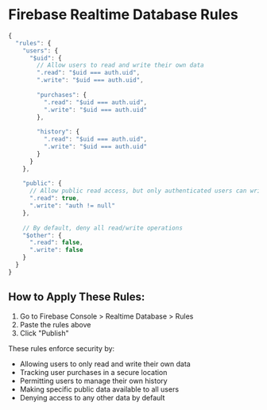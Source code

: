 
# Firebase Realtime Database Rules

```javascript
{
  "rules": {
    "users": {
      "$uid": {
        // Allow users to read and write their own data
        ".read": "$uid === auth.uid",
        ".write": "$uid === auth.uid",
        
        "purchases": {
          ".read": "$uid === auth.uid",
          ".write": "$uid === auth.uid"
        },
        
        "history": {
          ".read": "$uid === auth.uid",
          ".write": "$uid === auth.uid"
        }
      }
    },
    
    "public": {
      // Allow public read access, but only authenticated users can write
      ".read": true,
      ".write": "auth != null"
    },
    
    // By default, deny all read/write operations
    "$other": {
      ".read": false,
      ".write": false
    }
  }
}
```

## How to Apply These Rules:

1. Go to Firebase Console > Realtime Database > Rules
2. Paste the rules above
3. Click "Publish"

These rules enforce security by:
- Allowing users to only read and write their own data
- Tracking user purchases in a secure location
- Permitting users to manage their own history
- Making specific public data available to all users
- Denying access to any other data by default
